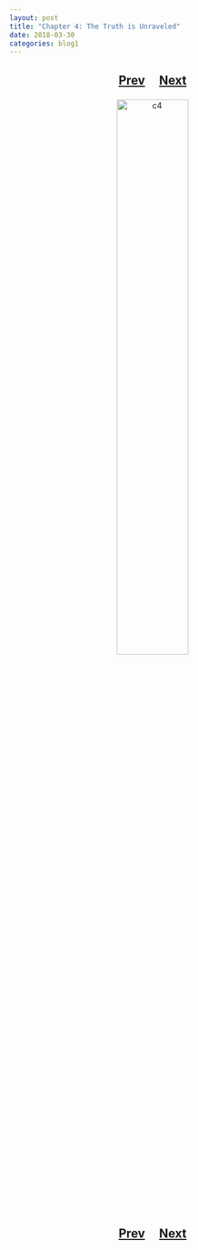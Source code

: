 ```yaml
---
layout: post
title: "Chapter 4: The Truth is Unraveled"
date: 2018-03-30
categories: blog1
---
```


<h2>
  <p style="text-align:center;">
    <a href="/wingsofthechorus/archive/2018/03/23/chapter3">Prev</a>
    &nbsp;&nbsp;&nbsp;
    <a href="/wingsofthechorus/archive/2018/04/05/chapter5">Next</a>
  </p>
</h2>

<p style="text-align:center;">
  <img src="/wingsofthechorus/images/comics/c4.png" width="50%" alt="c4"/>
</p>

<h2>
  <p style="text-align:center;">
    <a href="/wingsofthechorus/archive/2018/03/23/chapter3">Prev</a>
    &nbsp;&nbsp;&nbsp;
    <a href="/wingsofthechorus/archive/2018/04/05/chapter5">Next</a>
  </p>
</h2>
